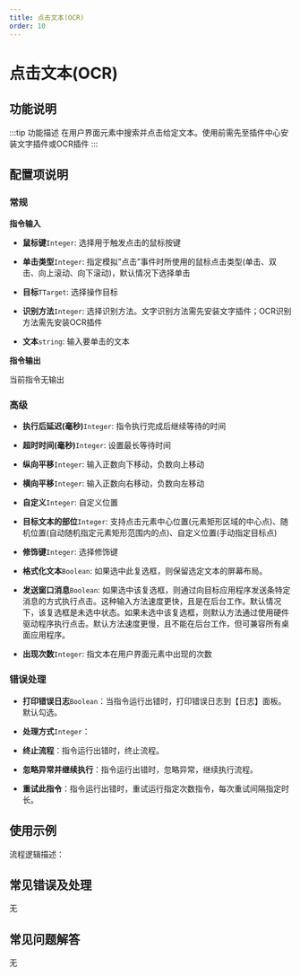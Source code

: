 ```yaml
---
title: 点击文本(OCR)
order: 10
---
```


# 点击文本(OCR)

## 功能说明

:::tip 功能描述
在用户界面元素中搜索并点击给定文本。使用前需先至插件中心安装文字插件或OCR插件
:::

## 配置项说明

### 常规

**指令输入**

- **鼠标键**`Integer`: 选择用于触发点击的鼠标按键

- **单击类型**`Integer`: 指定模拟”点击”事件时所使用的鼠标点击类型(单击、双击、向上滚动、向下滚动)，默认情况下选择单击

- **目标**`TTarget`: 选择操作目标

- **识别方法**`Integer`: 选择识别方法。文字识别方法需先安装文字插件；OCR识别方法需先安装OCR插件

- **文本**`string`: 输入要单击的文本


**指令输出**

当前指令无输出

### 高级

- **执行后延迟(毫秒)**`Integer`: 指令执行完成后继续等待的时间

- **超时时间(毫秒)**`Integer`: 设置最长等待时间

- **纵向平移**`Integer`: 输入正数向下移动，负数向上移动

- **横向平移**`Integer`: 输入正数向右移动，负数向左移动

- **自定义**`Integer`: 自定义位置

- **目标文本的部位**`Integer`: 支持点击元素中心位置(元素矩形区域的中心点)、随机位置(自动随机指定元素矩形范围内的点)、自定义位置(手动指定目标点)

- **修饰键**`Integer`: 选择修饰键

- **格式化文本**`Boolean`: 如果选中此复选框，则保留选定文本的屏幕布局。

- **发送窗口消息**`Boolean`: 如果选中该复选框，则通过向目标应用程序发送条特定消息的方式执行点击。这种输入方法速度更快，且是在后台工作。默认情况下，该复选框是未选中状态。如果未选中该复选框，则默认方法通过使用硬件驱动程序执行点击。默认方法速度更慢，且不能在后台工作，但可兼容所有桌面应用程序。

- **出现次数**`Integer`: 指文本在用户界面元素中出现的次数

### 错误处理

- **打印错误日志**`Boolean`：当指令运行出错时，打印错误日志到【日志】面板。默认勾选。

- **处理方式**`Integer`：

 - **终止流程**：指令运行出错时，终止流程。

 - **忽略异常并继续执行**：指令运行出错时，忽略异常，继续执行流程。

 - **重试此指令**：指令运行出错时，重试运行指定次数指令，每次重试间隔指定时长。

## 使用示例

流程逻辑描述：

## 常见错误及处理

无

## 常见问题解答

无

